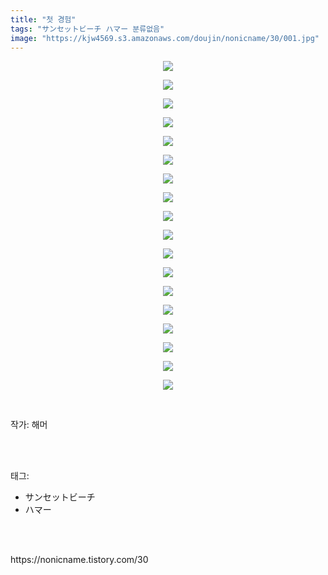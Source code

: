 ```yaml
---
title: "첫 경험"
tags: "サンセットビーチ ハマー 분류없음"
image: "https://kjw4569.s3.amazonaws.com/doujin/nonicname/30/001.jpg"
---
```

<div class="article">
<div class="tt_article_useless_p_margin"><p style="text-align: center; clear: none; float: none;"><img src="{{ site.imgserver3 }}/nonicname/30/001.jpg"/></p><p style="text-align: center; clear: none; float: none;"><img src="{{ site.imgserver3 }}/nonicname/30/002.jpg"/></p><p style="text-align: center; clear: none; float: none;"><img src="{{ site.imgserver3 }}/nonicname/30/003.jpg"/></p><p style="text-align: center; clear: none; float: none;"><img src="{{ site.imgserver3 }}/nonicname/30/004.jpg"/></p><p style="text-align: center; clear: none; float: none;"><img src="{{ site.imgserver3 }}/nonicname/30/005.jpg"/></p><p style="text-align: center; clear: none; float: none;"><img src="{{ site.imgserver3 }}/nonicname/30/006.jpg"/></p><p style="text-align: center; clear: none; float: none;"><img src="{{ site.imgserver3 }}/nonicname/30/007.jpg"/></p><p style="text-align: center; clear: none; float: none;"><img src="{{ site.imgserver3 }}/nonicname/30/008.jpg"/></p><p style="text-align: center; clear: none; float: none;"><img src="{{ site.imgserver3 }}/nonicname/30/009.jpg"/></p><p style="text-align: center; clear: none; float: none;"><img src="{{ site.imgserver3 }}/nonicname/30/010.jpg"/></p><p style="text-align: center; clear: none; float: none;"><img src="{{ site.imgserver3 }}/nonicname/30/011.jpg"/></p><p style="text-align: center; clear: none; float: none;"><img src="{{ site.imgserver3 }}/nonicname/30/012.jpg"/></p><p style="text-align: center; clear: none; float: none;"><img src="{{ site.imgserver3 }}/nonicname/30/013.jpg"/></p><p style="text-align: center; clear: none; float: none;"><img src="{{ site.imgserver3 }}/nonicname/30/014.jpg"/></p><p style="text-align: center; clear: none; float: none;"><img src="{{ site.imgserver3 }}/nonicname/30/015.jpg"/></p><p style="text-align: center; clear: none; float: none;"><img src="{{ site.imgserver3 }}/nonicname/30/016.jpg"/></p><p style="text-align: center; clear: none; float: none;"><img src="{{ site.imgserver3 }}/nonicname/30/017.jpg"/></p><p style="text-align: center; clear: none; float: none;"><img src="{{ site.imgserver3 }}/nonicname/30/018.jpg"/></p><p><br/></p></div>
<p>작가: 해머</p><br/>
</div><br/>
<div class="tagTrail">
<p>태그: </p>
<ul>
<li>サンセットビーチ</li>
<li>ハマー</li>
</ul>
</div><br/>

<br/>
<p id="refer">https://nonicname.tistory.com/30</p>
<br/>


